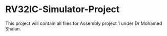 # RV32IC-Simulator-Project
This project will contain all files for Assembly project 1 under Dr Mohamed Shalan.
